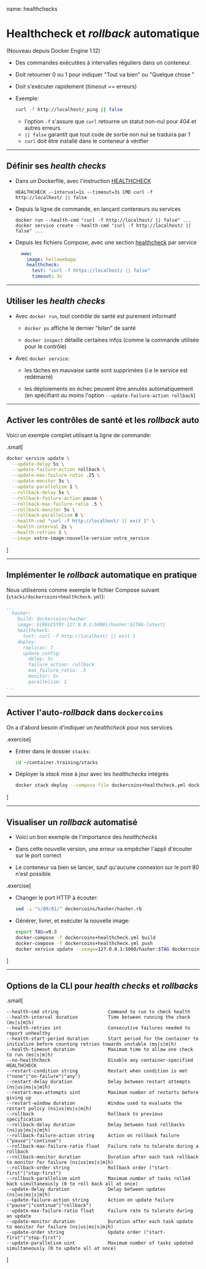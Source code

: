 name: healthchecks

# Healthcheck et _rollback_ automatique

(Nouveau depuis Docker Engine 1.12)

- Des commandes exécutées à intervalles réguliers dans un conteneur.

- Doit retourner 0 ou 1 pour indiquer "Tout va bien" ou "Quelque chose "

- Doit s'exécuter rapidement (_timeout_ == erreurs)

- Exemple:
  ```bash
  curl -f http://localhost/_ping || false
  ```
  - l'option `-f` s'assure que `curl` retourne un statut non-nul pour 404 et autres erreurs
  - `|| false` garantit que tout code de sortie non nul se traduira par 1
  - `curl` doit être installé dans le conteneur à vérifier

---

## Définir ses _health checks_

- Dans un Dockerfile, avec l'instruction [HEALTHCHECK](https://docs.docker.com/engine/reference/builder/#healthcheck)
  ```
  HEALTHCHECK --interval=1s --timeout=3s CMD curl -f http://localhost/ || false
  ```

- Depuis la ligne de commande, en lançant conteneurs ou services
  ```
  docker run --health-cmd "curl -f http://localhost/ || false" ...
  docker service create --health-cmd "curl -f http://localhost/ || false" ...
  ```

- Depuis les fichiers Compose, avec une section [healthcheck](https://docs.docker.com/compose/compose-file/#healthcheck) par service
  ```yaml
    www:
      image: hellowebapp
      healthcheck:
        test: "curl -f https://localhost/ || false"
        timeout: 3s
  ```

---

## Utiliser les _health checks_

- Avec `docker run`, tout contrôle de santé est purement informatif

  - `docker ps` affiche le dernier "bilan" de santé

  - `docker inspect` détaille certaines infos (comme la commande utilisée pour le contrôle)

- Avec `docker service`:

  - les tâches en mauvaise santé sont supprimées (i.e le service est redémarré)

  - les déploiements en échec peuvent être annulés automatiquement
    <br/>(en spécifiant *au moins* l'option `--update-failure-action rollback`)

---

## Activer les contrôles de santé et les _rollback_ auto

Voici un exemple complet utilisant la ligne de commande:

.small[
```bash
docker service update \
  --update-delay 5s \
  --update-failure-action rollback \
  --update-max-failure-ratio .25 \
  --update-monitor 5s \
  --update-parallelism 1 \
  --rollback-delay 5s \
  --rollback-failure-action pause \
  --rollback-max-failure-ratio .5 \
  --rollback-monitor 5s \
  --rollback-parallelism 0 \
  --health-cmd "curl -f http://localhost/ || exit 1" \
  --health-interval 2s \
  --health-retries 1 \
  --image votre-image:nouvelle-version votre_service
```
]

---

## Implémenter le _rollback_ automatique en pratique

Nous utiliserons comme exemple le fichier Compose suivant (`stacks/dockercoins+healthcheck.yml`):

```yaml
...
  hasher:
    build: dockercoins/hasher
    image: ${REGISTRY-127.0.0.1:5000}/hasher:${TAG-latest}
    healthcheck:
      test: curl -f http://localhost/ || exit 1
    deploy:
      replicas: 7
      update_config:
        delay: 5s
        failure_action: rollback
        max_failure_ratio: .5
        monitor: 5s
        parallelism: 1
...
```

---

## Activer l'auto-_rollback_ dans `dockercoins`

On a d'abord besoin d'indiquer un _healthcheck_ pour nos services.

.exercise[

- Entrer dans le dossier `stacks`:
  ```bash
  cd ~/container.training/stacks
  ```

- Déployer la _stack_ mise à jour avec les _healthchecks_ intégrés
  ```bash
  docker stack deploy --compose-file dockercoins+healthcheck.yml dockercoins
  ```

]

---

## Visualiser un _rollback_ automatisé

- Voici un bon exemple de l'importance des _healthchecks_

- Dans cette nouvelle version, une erreur va empêcher l'appli d'écouter sur le port correct

- Le conteneur va bien se lancer, sauf qu'aucune connexion sur le port 80 n'est possible

.exercise[

- Changer le port HTTP à écouter:
  ```bash
  sed -i "s/80/81/" dockercoins/hasher/hasher.rb
  ```

- Générer, livrer, et exécuter la nouvelle image:
  ```bash
  export TAG=v0.3
  docker-compose -f dockercoins+healthcheck.yml build
  docker-compose -f dockercoins+healthcheck.yml push
  docker service update --image=127.0.0.1:5000/hasher:$TAG dockercoins_hasher
  ```

]

---

## Options de la CLI pour _health checks_ et _rollbacks_

.small[
```
--health-cmd string                  Command to run to check health
--health-interval duration           Time between running the check (ms|s|m|h)
--health-retries int                 Consecutive failures needed to report unhealthy
--health-start-period duration       Start period for the container to initialize before counting retries towards unstable (ms|s|m|h)
--health-timeout duration            Maximum time to allow one check to run (ms|s|m|h)
--no-healthcheck                     Disable any container-specified HEALTHCHECK
--restart-condition string           Restart when condition is met ("none"|"on-failure"|"any")
--restart-delay duration             Delay between restart attempts (ns|us|ms|s|m|h)
--restart-max-attempts uint          Maximum number of restarts before giving up
--restart-window duration            Window used to evaluate the restart policy (ns|us|ms|s|m|h)
--rollback                           Rollback to previous specification
--rollback-delay duration            Delay between task rollbacks (ns|us|ms|s|m|h)
--rollback-failure-action string     Action on rollback failure ("pause"|"continue")
--rollback-max-failure-ratio float   Failure rate to tolerate during a rollback
--rollback-monitor duration          Duration after each task rollback to monitor for failure (ns|us|ms|s|m|h)
--rollback-order string              Rollback order ("start-first"|"stop-first")
--rollback-parallelism uint          Maximum number of tasks rolled back simultaneously (0 to roll back all at once)
--update-delay duration              Delay between updates (ns|us|ms|s|m|h)
--update-failure-action string       Action on update failure ("pause"|"continue"|"rollback")
--update-max-failure-ratio float     Failure rate to tolerate during an update
--update-monitor duration            Duration after each task update to monitor for failure (ns|us|ms|s|m|h)
--update-order string                Update order ("start-first"|"stop-first")
--update-parallelism uint            Maximum number of tasks updated simultaneously (0 to update all at once)
```
]
